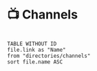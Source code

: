 # 📺 Channels

```dataview

TABLE WITHOUT ID
file.link as "Name"
from "directories/channels"
sort file.name ASC

```